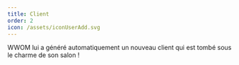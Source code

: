 ```yaml
---
title: Client
order: 2
icon: /assets/iconUserAdd.svg
---
```

WWOM lui a généré automatiquement un nouveau client qui est tombé sous le charme de son salon !